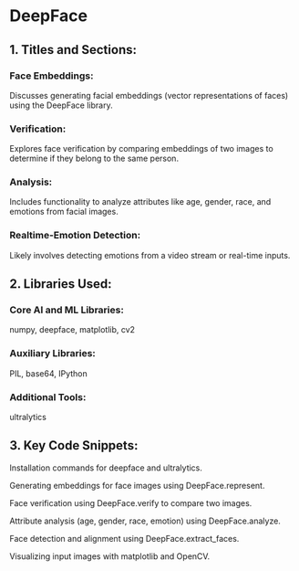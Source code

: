 # DeepFace

## 1. Titles and Sections:

### Face Embeddings: 
Discusses generating facial embeddings (vector representations of faces) using the DeepFace library.
### Verification: 
Explores face verification by comparing embeddings of two images to determine if they belong to the same person.
### Analysis: 
Includes functionality to analyze attributes like age, gender, race, and emotions from facial images.
### Realtime-Emotion Detection: 
Likely involves detecting emotions from a video stream or real-time inputs.

## 2. Libraries Used:

### Core AI and ML Libraries: 
numpy, deepface, matplotlib, cv2
### Auxiliary Libraries: 
PIL, base64, IPython
### Additional Tools: 
ultralytics

## 3. Key Code Snippets:

Installation commands for deepface and ultralytics.

Generating embeddings for face images using DeepFace.represent.

Face verification using DeepFace.verify to compare two images.

Attribute analysis (age, gender, race, emotion) using DeepFace.analyze.

Face detection and alignment using DeepFace.extract_faces.

Visualizing input images with matplotlib and OpenCV.
